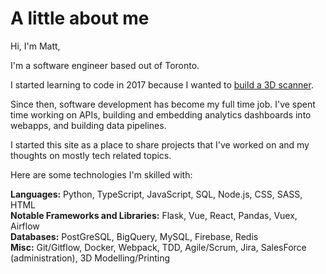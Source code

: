 # A little about me

Hi, I'm Matt,

I'm a software engineer based out of Toronto.

I started learning to code in 2017 because I wanted to [build a 3D scanner](https://www.matthewbell.dev/blog/building-pet-scanning-booth).

Since then, software development has become my full time job. I've spent time working on APIs, building and embedding analytics dashboards into webapps, and building data pipelines.

I started this site as a place to share projects that I've worked on and my thoughts on mostly tech related topics.

Here are some technologies I'm skilled with:

<b>Languages:</b> Python, TypeScript, JavaScript, SQL, Node.js, CSS, SASS, HTML<br>
<b>Notable Frameworks and Libraries:</b> Flask, Vue, React, Pandas, Vuex, Airflow<br>
<b>Databases:</b> PostGreSQL, BigQuery, MySQL, Firebase, Redis<br>
<b>Misc:</b> Git/Gitflow, Docker, Webpack, TDD, Agile/Scrum, Jira, SalesForce (administration), 3D Modelling/Printing
